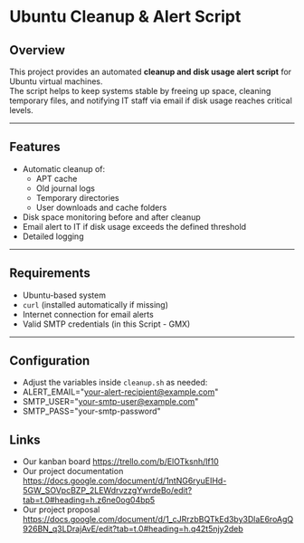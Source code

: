 # Ubuntu Cleanup & Alert Script

## Overview
This project provides an automated **cleanup and disk usage alert script** for Ubuntu virtual machines.  
The script helps to keep systems stable by freeing up space, cleaning temporary files, and notifying IT staff via email if disk usage reaches critical levels.

---

## Features
- Automatic cleanup of:
  - APT cache
  - Old journal logs
  - Temporary directories
  - User downloads and cache folders
- Disk space monitoring before and after cleanup
- Email alert to IT if disk usage exceeds the defined threshold
- Detailed logging

---

## Requirements
- Ubuntu-based system
- `curl` (installed automatically if missing)
- Internet connection for email alerts
- Valid SMTP credentials (in this Script - GMX)

---

## Configuration
- Adjust the variables inside `cleanup.sh` as needed:
- ALERT_EMAIL="your-alert-recipient@example.com"
- SMTP_USER="your-smtp-user@example.com"
- SMTP_PASS="your-smtp-password"

## Links
- Our kanban board
https://trello.com/b/ElOTksnh/lf10
- Our project documentation
https://docs.google.com/document/d/1ntNG6ryuEIHd-5GW_SOVpcBZP_2LEWdrvzzgYwrdeBo/edit?tab=t.0#heading=h.z6ne0og04bp5
- Our project proposal 
https://docs.google.com/document/d/1_cJRrzbBQTkEd3by3DlaE6roAgQ926BN_q3LDrajAvE/edit?tab=t.0#heading=h.q42t5njy2deb
